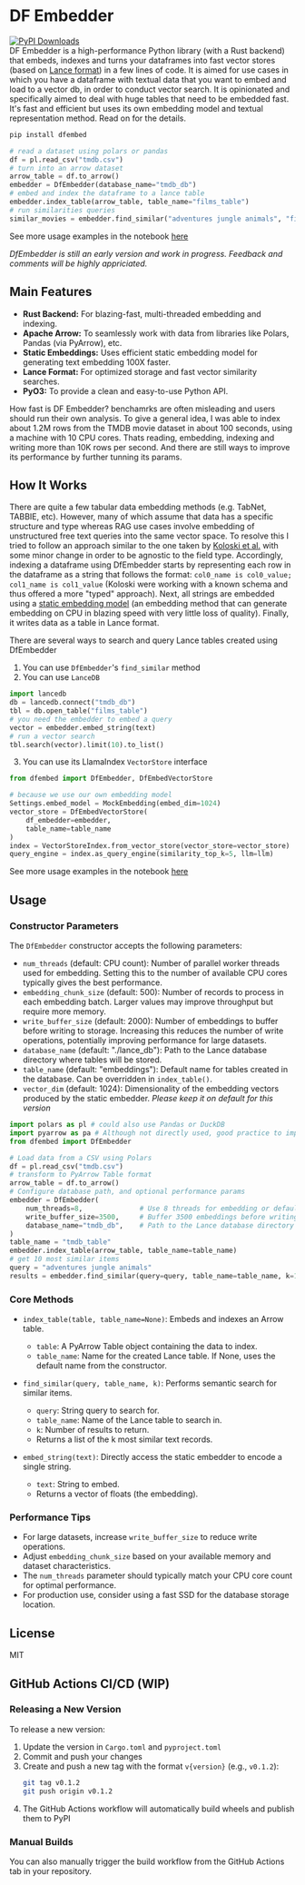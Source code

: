 # DF Embedder
[![PyPI Downloads](https://static.pepy.tech/badge/dfembed)](https://pepy.tech/projects/dfembed) <br/>
DF Embedder is a high-performance Python library (with a Rust backend) that embeds, indexes and turns your dataframes into fast vector stores (based on [Lance format](https://github.com/lancedb/lance)) in a few lines of code.
It is aimed for use cases in which you have a dataframe with textual data that you want to embed and load to a vector db, in order to conduct vector search. It is opinionated and specifically aimed to deal with huge tables that need to be embedded fast. It's fast and efficient but uses its own embedding model and textual representation method. Read on for the details. 

```bash
pip install dfembed
```

```python
# read a dataset using polars or pandas
df = pl.read_csv("tmdb.csv")
# turn into an arrow dataset
arrow_table = df.to_arrow()
embedder = DfEmbedder(database_name="tmdb_db")
# embed and index the dataframe to a lance table
embedder.index_table(arrow_table, table_name="films_table")
# run similarities queries
similar_movies = embedder.find_similar("adventures jungle animals", "films_table", 10)
```
See more usage examples in the notebook [here](examples/example.ipynb)

*DfEmbedder is still an early version and work in progress. Feedback and comments will be highly appriciated.*

## Main Features

- **Rust Backend:** For blazing-fast, multi-threaded embedding and indexing.
- **Apache Arrow:** To seamlessly work with data from libraries like Polars, Pandas (via PyArrow), etc.
- **Static Embeddings:** Uses efficient static embedding model for generating text embedding 100X faster.
- **Lance Format:** For optimized storage and fast vector similarity searches.
- **PyO3:** To provide a clean and easy-to-use Python API.

How fast is DF Embedder? benchamrks are often misleading and users should run their own analysis. To give a general idea, I was able to index about 1.2M rows from the TMDB movie dataset in about 100 seconds, using a machine with 10 CPU cores. Thats reading, embedding, indexing and writing more than 10K rows per second. And there are still ways to improve its performance by further tunning its params.

## How It Works

There are quite a few tabular data embedding methods (e.g. TabNet, TABBIE, etc). However, many of which assume that data has a specific structure and type whereas  RAG use cases involve embedding of unstructured free text queries into the same vector space. To resolve this I tried to follow an approach similar to the one taken by [Koloski et al.](https://arxiv.org/pdf/2502.11596) with some minor change in order to be agnostic to the field type. Accordingly, indexing a dataframe using DfEmbedder starts by representing each row in the dataframe as a string that follows the format: `col0_name is col0_value; col1_name is col1_value` (Koloski were working with a known schema and thus offered a more "typed" approach). Next, all strings are embedded using a [static embedding model](https://huggingface.co/blog/static-embeddings) (an embedding method that can generate embedding on CPU in blazing speed with very little loss of quality). Finally, it writes data as a table in Lance format.

There are several ways to search and query Lance tables created using DfEmbedder

1. You can use `DfEmbedder`'s `find_similar` method
2. You can use `LanceDB`

```python
import lancedb
db = lancedb.connect("tmdb_db")
tbl = db.open_table("films_table")
# you need the embedder to embed a query
vector = embedder.embed_string(text)
# run a vector search
tbl.search(vector).limit(10).to_list()
```

3. You can use its LlamaIndex `VectorStore` interface

```python
from dfembed import DfEmbedder, DfEmbedVectorStore

# because we use our own embedding model
Settings.embed_model = MockEmbedding(embed_dim=1024)
vector_store = DfEmbedVectorStore(
    df_embedder=embedder,
    table_name=table_name
)
index = VectorStoreIndex.from_vector_store(vector_store=vector_store)
query_engine = index.as_query_engine(similarity_top_k=5, llm=llm)

```

See more usage examples in the notebook [here](examples/example.ipynb)

## Usage

### Constructor Parameters

The `DfEmbedder` constructor accepts the following parameters:

- `num_threads` (default: CPU count): Number of parallel worker threads used for embedding.
  Setting this to the number of available CPU cores typically gives the best performance.
- `embedding_chunk_size` (default: 500): Number of records to process in each embedding batch.
  Larger values may improve throughput but require more memory.
- `write_buffer_size` (default: 2000): Number of embeddings to buffer before writing to storage.
  Increasing this reduces the number of write operations, potentially improving performance for large datasets.
- `database_name` (default: "./lance_db"): Path to the Lance database directory where tables will be stored.
- `table_name` (default: "embeddings"): Default name for tables created in the database.
  Can be overridden in `index_table()`.
- `vector_dim` (default: 1024): Dimensionality of the embedding vectors produced by the static embedder. *Please keep it on default for this version*

```python
import polars as pl # could also use Pandas or DuckDB
import pyarrow as pa # Although not directly used, good practice to import
from dfembed import DfEmbedder

# Load data from a CSV using Polars
df = pl.read_csv("tmdb.csv")
# transform to PyArrow Table format
arrow_table = df.to_arrow()
# Configure database path, and optional performance params
embedder = DfEmbedder(
    num_threads=8,              # Use 8 threads for embedding or defaults to avail num of cores
    write_buffer_size=3500,     # Buffer 3500 embeddings before writing
    database_name="tmdb_db",    # Path to the Lance database directory      
)
table_name = "tmdb_table" 
embedder.index_table(arrow_table, table_name=table_name)
# get 10 most similar items
query = "adventures jungle animals"
results = embedder.find_similar(query=query, table_name=table_name, k=10)

```

### Core Methods

- `index_table(table, table_name=None)`: Embeds and indexes an Arrow table.

  - `table`: A PyArrow Table object containing the data to index.
  - `table_name`: Name for the created Lance table. If None, uses the default name from the constructor.
- `find_similar(query, table_name, k)`: Performs semantic search for similar items.

  - `query`: String query to search for.
  - `table_name`: Name of the Lance table to search in.
  - `k`: Number of results to return.
  - Returns a list of the k most similar text records.
- `embed_string(text)`: Directly access the static embedder to encode a single string.

  - `text`: String to embed.
  - Returns a vector of floats (the embedding).

### Performance Tips

- For large datasets, increase `write_buffer_size` to reduce write operations.
- Adjust `embedding_chunk_size` based on your available memory and dataset characteristics.
- The `num_threads` parameter should typically match your CPU core count for optimal performance.
- For production use, consider using a fast SSD for the database storage location.

## License

MIT

## GitHub Actions CI/CD (WIP)

### Releasing a New Version

To release a new version:

1. Update the version in `Cargo.toml` and `pyproject.toml`
2. Commit and push your changes
3. Create and push a new tag with the format `v{version}` (e.g., `v0.1.2`):
   ```bash
   git tag v0.1.2
   git push origin v0.1.2
   ```
4. The GitHub Actions workflow will automatically build wheels and publish them to PyPI

### Manual Builds

You can also manually trigger the build workflow from the GitHub Actions tab in your repository.
